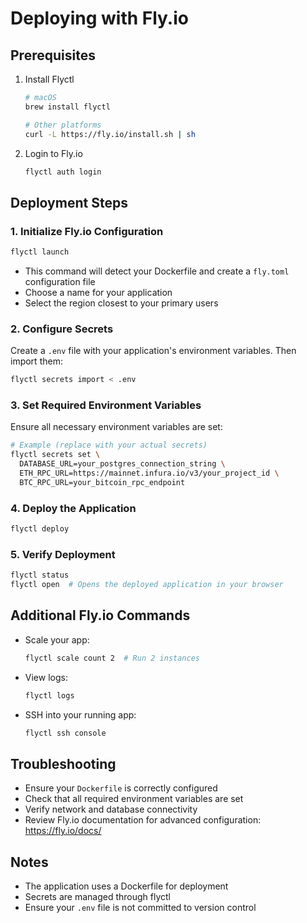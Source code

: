 # Deploying with Fly.io

## Prerequisites

1. Install Flyctl
   ```bash
   # macOS
   brew install flyctl

   # Other platforms
   curl -L https://fly.io/install.sh | sh
   ```

2. Login to Fly.io
   ```bash
   flyctl auth login
   ```

## Deployment Steps

### 1. Initialize Fly.io Configuration
```bash
flyctl launch
```
- This command will detect your Dockerfile and create a `fly.toml` configuration file
- Choose a name for your application
- Select the region closest to your primary users

### 2. Configure Secrets
Create a `.env` file with your application's environment variables. Then import them:
```bash
flyctl secrets import < .env
```

### 3. Set Required Environment Variables
Ensure all necessary environment variables are set:
```bash
# Example (replace with your actual secrets)
flyctl secrets set \
  DATABASE_URL=your_postgres_connection_string \
  ETH_RPC_URL=https://mainnet.infura.io/v3/your_project_id \
  BTC_RPC_URL=your_bitcoin_rpc_endpoint
```

### 4. Deploy the Application
```bash
flyctl deploy
```

### 5. Verify Deployment
```bash
flyctl status
flyctl open  # Opens the deployed application in your browser
```

## Additional Fly.io Commands

- Scale your app: 
  ```bash
  flyctl scale count 2  # Run 2 instances
  ```

- View logs: 
  ```bash
  flyctl logs
  ```

- SSH into your running app:
  ```bash
  flyctl ssh console
  ```

## Troubleshooting

- Ensure your `Dockerfile` is correctly configured
- Check that all required environment variables are set
- Verify network and database connectivity
- Review Fly.io documentation for advanced configuration: https://fly.io/docs/

## Notes

- The application uses a Dockerfile for deployment
- Secrets are managed through flyctl
- Ensure your `.env` file is not committed to version control

